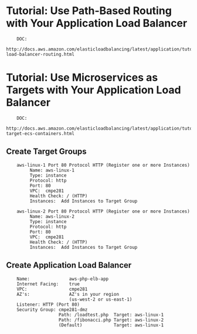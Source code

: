# Tutorial: Use Path-Based Routing with Your Application Load Balancer

```
    DOC:  
    http://docs.aws.amazon.com/elasticloadbalancing/latest/application/tutorial-load-balancer-routing.html
```

# Tutorial: Use Microservices as Targets with Your Application Load Balancer

```
    DOC:  
    http://docs.aws.amazon.com/elasticloadbalancing/latest/application/tutorial-target-ecs-containers.html
```

## Create Target Groups

```
    aws-linux-1 Port 80 Protocol HTTP (Register one or more Instances)
         Name: aws-linux-1
         Type: instance
         Protocol: http
         Port: 80
         VPC:  cmpe281
         Health Check: / (HTTP)
         Instances:  Add Instances to Target Group
     
    aws-linux-2 Port 80 Protocol HTTP (Register one or more Instances)
         Name: aws-linux-2
         Type: instance
         Protocol: http
         Port: 80
         VPC:  cmpe281
         Health Check: / (HTTP)
         Instances:  Add Instances to Target Group
``` 
    
## Create Application Load Balancer

``` 
    Name:               aws-php-elb-app
    Internet Facing:    true
    VPC:                cmpe281
    AZ's:               AZ's in your region
                        (us-west-2 or us-east-1)
    Listener: HTTP (Port 80)
    Security Group: cmpe281-dmz
                    Path: /loadtest.php  Target: aws-linux-1 
                    Path: /fibonacci.php Target: aws-linux-2 
                    (Default)            Target: aws-linux-1 
```                     

